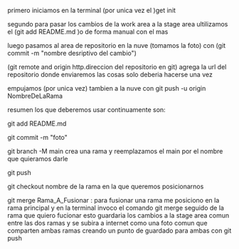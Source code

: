 primero iniciamos en la terminal (por unica vez el )get init

segundo para pasar los cambios de la work area a la stage area ultilizamos el (git add README.md )o de forma manual con el mas

luego pasamos al area de repositorio en la nuve (tomamos la foto) con (git commit -m "nombre desriptivo del cambio")

(git remote and origin http.direccion del repositorio en git)  agrega la url del repositorio donde enviaremos las cosas solo deberia hacerse una vez  

empujamos (por unica vez) tambien a la nuve con git push -u origin NombreDeLaRama


resumen los que deberemos usar continuamente son:

git add README.md

git commit -m "foto"

git branch -M main crea una rama y reemplazamos el main por el nombre que quieramos darle

git push

git checkout nombre de la rama en la que queremos posicionarnos  

git merge Rama_A_Fusionar : para fusionar una rama me posiciono en la rama principal  y en la terminal invoco el comando git merge seguido de la rama que quiero fucionar esto guardaria los cambios a la stage area  comun entre las dos ramas y se subira a internet como una foto comun que comparten ambas ramas creando un punto de guardado para ambas  con git push
